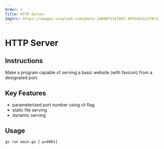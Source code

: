 ```yaml
---
Order: 1
Title: HTTP Server
ImgSrc: https://images.unsplash.com/photo-1489875347897-49f64b51c1f8?ixid=M3w2NjYzMTJ8MHwxfHJhbmRvbXx8fHx8fHx8fDE3MjkyNzc2MjB8&ixlib=rb-4.0.3
---
```


# HTTP Server

## Instructions

Make a program capable of serving a basic website 
(with favicon) from a designated port.

## Key Features

- parameterized port number using cli flag
- static file serving
- dynamic serving

## Usage

```shell
go run main.go [-p=8001]
```
